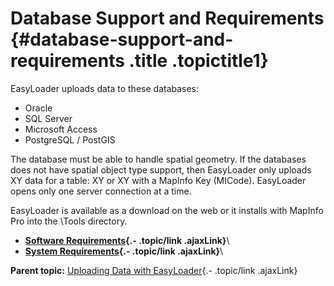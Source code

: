 Database Support and Requirements {#database-support-and-requirements .title .topictitle1}
=================================

<div class="body conbody">

EasyLoader uploads data to these databases:

-   Oracle
-   SQL Server
-   Microsoft Access
-   PostgreSQL / PostGIS

The database must be able to handle spatial geometry. If the databases
does not have spatial object type support, then EasyLoader only uploads
XY data for a table: XY or XY with a MapInfo Key (<span
class="keyword">MICode</span>). EasyLoader opens only one server
connection at a time.

EasyLoader is available as a download on the web or it installs with
MapInfo Pro into the <span class="ph filepath">\\Tools</span> directory.

</div>

<div class="related-links" functx="http://www.functx.com">

<div class="related-links-title">

</div>

-   **[Software
    Requirements](guide/../guide/softwarerequirements.html){.-
    .topic/link .ajaxLink}**\
-   **[System Requirements](guide/../common/shared/requirements.html){.-
    .topic/link .ajaxLink}**\

<div class="familylinks">

<div class="parentlink">

**Parent topic:** [Uploading Data with
EasyLoader](guide/../guide/chapterintro.html){.- .topic/link .ajaxLink}

</div>

</div>

</div>
